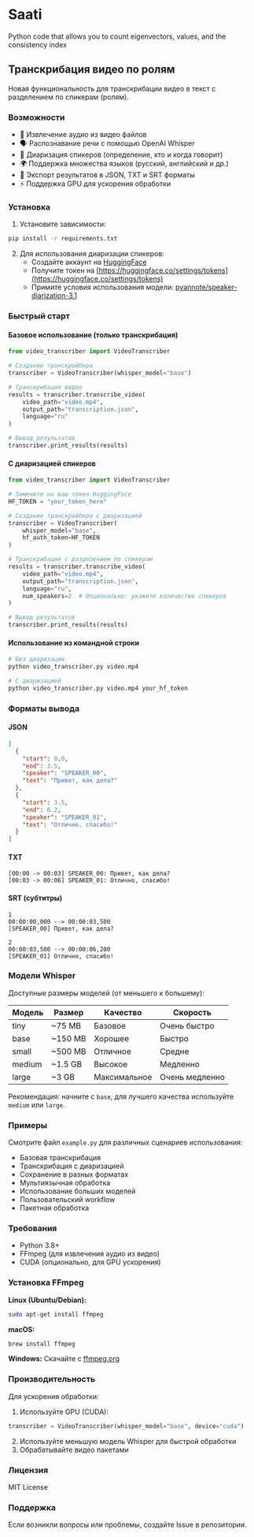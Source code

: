 # Saati

Python code that allows you to count eigenvectors, values, and the consistency index

## Транскрибация видео по ролям

Новая функциональность для транскрибации видео в текст с разделением по спикерам (ролям).

### Возможности

- 🎥 Извлечение аудио из видео файлов
- 🗣️ Распознавание речи с помощью OpenAI Whisper
- 👥 Диаризация спикеров (определение, кто и когда говорит)
- 🌍 Поддержка множества языков (русский, английский и др.)
- 📄 Экспорт результатов в JSON, TXT и SRT форматы
- ⚡ Поддержка GPU для ускорения обработки

### Установка

1. Установите зависимости:

```bash
pip install -r requirements.txt
```

2. Для использования диаризации спикеров:
   - Создайте аккаунт на [HuggingFace](https://huggingface.co/)
   - Получите токен на [https://huggingface.co/settings/tokens](https://huggingface.co/settings/tokens)
   - Примите условия использования модели: [pyannote/speaker-diarization-3.1](https://huggingface.co/pyannote/speaker-diarization-3.1)

### Быстрый старт

#### Базовое использование (только транскрибация)

```python
from video_transcriber import VideoTranscriber

# Создание транскрайбера
transcriber = VideoTranscriber(whisper_model="base")

# Транскрибация видео
results = transcriber.transcribe_video(
    video_path="video.mp4",
    output_path="transcription.json",
    language="ru"
)

# Вывод результатов
transcriber.print_results(results)
```

#### С диаризацией спикеров

```python
from video_transcriber import VideoTranscriber

# Замените на ваш токен HuggingFace
HF_TOKEN = "your_token_here"

# Создание транскрайбера с диаризацией
transcriber = VideoTranscriber(
    whisper_model="base",
    hf_auth_token=HF_TOKEN
)

# Транскрибация с разделением по спикерам
results = transcriber.transcribe_video(
    video_path="video.mp4",
    output_path="transcription.json",
    language="ru",
    num_speakers=2  # Опционально: укажите количество спикеров
)

# Вывод результатов
transcriber.print_results(results)
```

#### Использование из командной строки

```bash
# Без диаризации
python video_transcriber.py video.mp4

# С диаризацией
python video_transcriber.py video.mp4 your_hf_token
```

### Форматы вывода

#### JSON
```json
[
  {
    "start": 0.0,
    "end": 3.5,
    "speaker": "SPEAKER_00",
    "text": "Привет, как дела?"
  },
  {
    "start": 3.5,
    "end": 6.2,
    "speaker": "SPEAKER_01",
    "text": "Отлично, спасибо!"
  }
]
```

#### TXT
```
[00:00 -> 00:03] SPEAKER_00: Привет, как дела?
[00:03 -> 00:06] SPEAKER_01: Отлично, спасибо!
```

#### SRT (субтитры)
```
1
00:00:00,000 --> 00:00:03,500
[SPEAKER_00] Привет, как дела?

2
00:00:03,500 --> 00:00:06,200
[SPEAKER_01] Отлично, спасибо!
```

### Модели Whisper

Доступные размеры моделей (от меньшего к большему):

| Модель | Размер | Качество | Скорость |
|--------|--------|----------|----------|
| tiny   | ~75 MB | Базовое  | Очень быстро |
| base   | ~150 MB| Хорошее  | Быстро |
| small  | ~500 MB| Отличное | Средне |
| medium | ~1.5 GB| Высокое  | Медленно |
| large  | ~3 GB  | Максимальное | Очень медленно |

Рекомендация: начните с `base`, для лучшего качества используйте `medium` или `large`.

### Примеры

Смотрите файл `example.py` для различных сценариев использования:

- Базовая транскрибация
- Транскрибация с диаризацией
- Сохранение в разных форматах
- Мультиязычная обработка
- Использование больших моделей
- Пользовательский workflow
- Пакетная обработка

### Требования

- Python 3.8+
- FFmpeg (для извлечения аудио из видео)
- CUDA (опционально, для GPU ускорения)

### Установка FFmpeg

**Linux (Ubuntu/Debian):**
```bash
sudo apt-get install ffmpeg
```

**macOS:**
```bash
brew install ffmpeg
```

**Windows:**
Скачайте с [ffmpeg.org](https://ffmpeg.org/download.html)

### Производительность

Для ускорения обработки:

1. Используйте GPU (CUDA):
```python
transcriber = VideoTranscriber(whisper_model="base", device="cuda")
```

2. Используйте меньшую модель Whisper для быстрой обработки
3. Обрабатывайте видео пакетами

### Лицензия

MIT License

### Поддержка

Если возникли вопросы или проблемы, создайте Issue в репозитории.